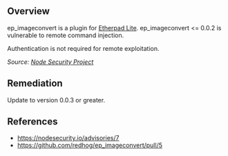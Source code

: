 ## Overview

ep_imageconvert is a plugin for [Etherpad Lite](https://github.com/ether/etherpad-lite). ep_imageconvert <= 0.0.2 is vulnerable to remote command injection.

Authentication is not required for remote exploitation.

_Source: [Node Security Project](https://nodesecurity.io/advisories/7)_

## Remediation

Update to version 0.0.3 or greater.

## References
- https://nodesecurity.io/advisories/7
- https://github.com/redhog/ep_imageconvert/pull/5
